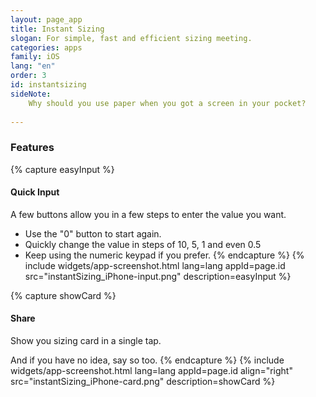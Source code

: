 ```yaml
---
layout: page_app
title: Instant Sizing
slogan: For simple, fast and efficient sizing meeting.
categories: apps
family: iOS
lang: "en"
order: 3
id: instantsizing
sideNote:
    Why should you use paper when you got a screen in your pocket?
    
---
```


### Features

{% capture easyInput %}
#### Quick Input

A few buttons allow you in a few steps to enter the value you want.

- Use the "0" button to start again.
- Quickly change the value in steps of 10, 5, 1 and even 0.5
- Keep using the numeric keypad if you prefer.
{% endcapture %}
{% include widgets/app-screenshot.html 
        lang=lang appId=page.id src="instantSizing_iPhone-input.png"
        description=easyInput %}


{% capture showCard %}
#### Share

Show you sizing card in a single tap.

And if you have no idea, say so too.
{% endcapture %}
{% include widgets/app-screenshot.html 
        lang=lang appId=page.id align="right"
        src="instantSizing_iPhone-card.png"
        description=showCard %}


